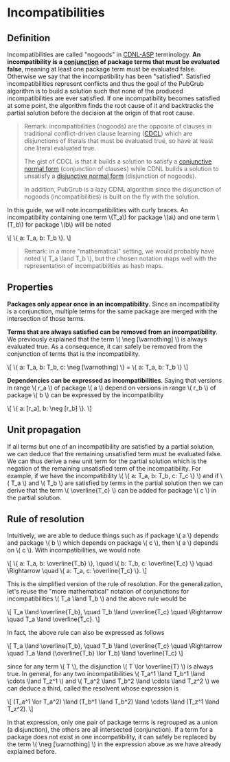 # Incompatibilities

## Definition

Incompatibilities are called "nogoods" in [CDNL-ASP][ass] terminology. **An
incompatibility is a [conjunction][conjunction] of package terms that must be
evaluated false**, meaning at least one package term must be evaluated false.
Otherwise we say that the incompatibility has been "satisfied". Satisfied
incompatibilities represent conflicts and thus the goal of the PubGrub algorithm
is to build a solution such that none of the produced incompatibilities are ever
satisfied. If one incompatibility becomes satisfied at some point, the algorithm
finds the root cause of it and backtracks the partial solution before the
decision at the origin of that root cause.

> Remark: incompatibilities (nogoods) are the opposite of clauses in traditional
> conflict-driven clause learning ([CDCL][cdcl]) which are disjunctions of
> literals that must be evaluated true, so have at least one literal evaluated
> true.
>
> The gist of CDCL is that it builds a solution to satisfy a [conjunctive normal
> form][cnf] (conjunction of clauses) while CDNL builds a solution to unsatisfy
> a [disjunctive normal form][dnf] (disjunction of nogoods).
>
> In addition, PubGrub is a lazy CDNL algorithm since the disjunction of nogoods
> (incompatibilities) is built on the fly with the solution.

[ass]: https://www.sciencedirect.com/science/article/pii/S0004370212000409
[cdcl]: https://en.wikipedia.org/wiki/Conflict-driven_clause_learning
[conjunction]: https://en.wikipedia.org/wiki/Logical_conjunction
[cnf]: https://en.wikipedia.org/wiki/Conjunctive_normal_form
[dnf]: https://en.wikipedia.org/wiki/Disjunctive_normal_form

In this guide, we will note incompatibilities with curly braces. An
incompatibility containing one term \\(T_a\\) for package \\(a\\) and one term
\\(T_b\\) for package \\(b\\) will be noted

\\[ \\{ a: T_a, b: T_b \\}. \\]

> Remark: in a more "mathematical" setting, we would probably have noted \\( T_a
> \land T_b \\), but the chosen notation maps well with the representation of
> incompatibilities as hash maps.

## Properties

**Packages only appear once in an incompatibility**. Since an incompatibility is
a conjunction, multiple terms for the same package are merged with the
intersection of those terms.

**Terms that are always satisfied can be removed from an incompatibility**. We
previously explained that the term \\( \neg [\varnothing] \\) is always
evaluated true. As a consequence, it can safely be removed from the conjunction
of terms that is the incompatibility.

\\[ \\{ a: T_a, b: T_b, c: \neg [\varnothing] \\} = \\{ a: T_a, b: T_b \\} \\]

**Dependencies can be expressed as incompatibilities**. Saying that versions in
range \\( r_a \\) of package \\( a \\) depend on versions in range \\( r_b \\)
of package \\( b \\) can be expressed by the incompatibility

\\[ \\{ a: [r_a], b: \neg [r_b] \\}. \\]

## Unit propagation

If all terms but one of an incompatibility are satisfied by a partial solution,
we can deduce that the remaining unsatisfied term must be evaluated false. We
can thus derive a new unit term for the partial solution which is the negation
of the remaining unsatisfied term of the incompatibility. For example, if we
have the incompatibility \\( \\{ a: T_a, b: T_b, c: T_c \\} \\) and if \\( T_a
\\) and \\( T_b \\) are satisfied by terms in the partial solution then we can
derive that the term \\( \overline{T_c} \\) can be added for package \\( c \\)
in the partial solution.

## Rule of resolution

Intuitively, we are able to deduce things such as if package \\( a \\) depends
and package \\( b \\) which depends on package \\( c \\), then \\( a \\) depends
on \\( c \\). With incompatibilities, we would note

\\[ \\{ a: T_a, b: \overline{T_b} \\}, \quad \\{ b: T_b, c: \overline{T_c} \\}
\quad \Rightarrow \quad \\{ a: T_a, c: \overline{T_c} \\}. \\]

This is the simplified version of the rule of resolution. For the
generalization, let's reuse the "more mathematical" notation of conjunctions for
incompatibilities \\( T_a \land T_b \\) and the above rule would be

\\[ T_a \land \overline{T_b}, \quad T_b \land \overline{T_c} \quad \Rightarrow
\quad T_a \land \overline{T_c}. \\]

In fact, the above rule can also be expressed as follows

\\[ T_a \land \overline{T_b}, \quad T_b \land \overline{T_c} \quad \Rightarrow
\quad T_a \land (\overline{T_b} \lor T_b) \land \overline{T_c} \\]

since for any term \\( T \\), the disjunction \\( T \lor \overline{T} \\) is
always true. In general, for any two incompatibilities \\( T_a^1 \land T_b^1
\land \cdots \land T_z^1 \\) and \\( T_a^2 \land T_b^2 \land \cdots \land T_z^2
\\) we can deduce a third, called the resolvent whose expression is

\\[ (T_a^1 \lor T_a^2) \land (T_b^1 \land T_b^2) \land \cdots \land (T_z^1 \land
T_z^2). \\]

In that expression, only one pair of package terms is regrouped as a union (a
disjunction), the others are all intersected (conjunction). If a term for a
package does not exist in one incompatibility, it can safely be replaced by the
term \\( \neg [\varnothing] \\) in the expression above as we have already
explained before.
